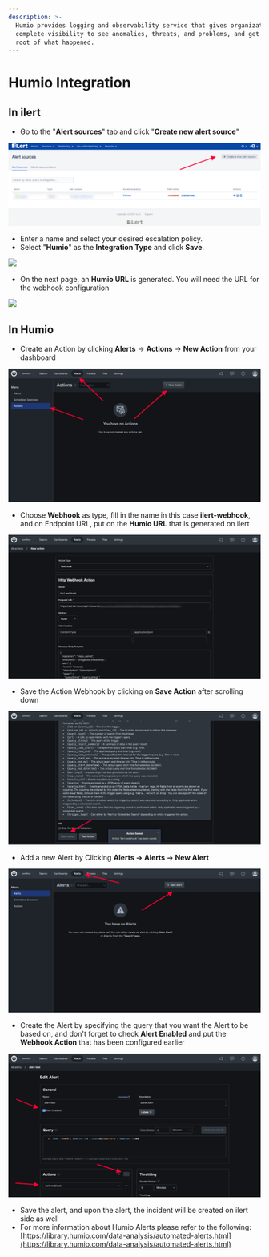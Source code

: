 ```yaml
---
description: >-
  Humio provides logging and observability service that gives organizations
  complete visibility to see anomalies, threats, and problems, and get to the
  root of what happened.
---
```


# Humio Integration

## In ilert

* Go to the "**Alert sources**" tab and click "**Create new alert source**"

![](<../.gitbook/assets/ilert-create-alert (4).png>)

* Enter a name and select your desired escalation policy.  &#x20;
* Select "**Humio**" as the **Integration Type** and click **Save**.

![](../.gitbook/assets/humio\_alertsources.png)

* On the next page, an **Humio URL** is generated. You will need the URL for the webhook configuration

![](../.gitbook/assets/humio\_alerturl.png)

## In Humio

* Create an Action by clicking **Alerts** -> **Actions** -> **New Action** from your dashboard

![C](../.gitbook/assets/humio-newaaction.png)

* Choose **Webhook** as type, fill in the name in this case **ilert-webhook**, and on Endpoint URL, put on the **Humio URL** that is generated on ilert

![](../.gitbook/assets/humio-newwebhook.png)

* Save the Action Webhook by clicking on **Save Action** after scrolling down

![](../.gitbook/assets/humio-savewebhook.png)

* Add a new Alert by Clicking **Alerts -> Alerts -> New Alert**

![](../.gitbook/assets/humio-newalert.png)

* Create the Alert by specifying the query that you want the Alert to be based on, and don't forget to check **Alert Enabled** and put the **Webhook Action** that has been configured earlier

![](../.gitbook/assets/humio-alertdetails.png)

* Save the alert, and upon the alert, the incident will be created on ilert side as well
* For more information about Humio Alerts please refer to the following: [https://library.humio.com/data-analysis/automated-alerts.html](https://library.humio.com/data-analysis/automated-alerts.html)
